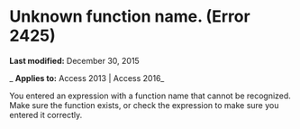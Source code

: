 
# Unknown function name. (Error 2425)

 **Last modified:** December 30, 2015

 _ **Applies to:** Access 2013 | Access 2016_

You entered an expression with a function name that cannot be recognized. Make sure the function exists, or check the expression to make sure you entered it correctly.

